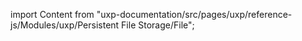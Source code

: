 
import Content from "uxp-documentation/src/pages/uxp/reference-js/Modules/uxp/Persistent File Storage/File";

<Content query="product=photoshop"/>
